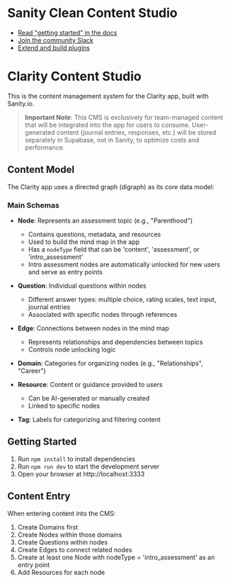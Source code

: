 # Sanity Clean Content Studio

- [Read "getting started" in the docs](https://www.sanity.io/docs/introduction/getting-started?utm_source=readme)
- [Join the community Slack](https://slack.sanity.io/?utm_source=readme)
- [Extend and build plugins](https://www.sanity.io/docs/content-studio/extending?utm_source=readme)

# Clarity Content Studio

This is the content management system for the Clarity app, built with Sanity.io.

> **Important Note**: This CMS is exclusively for team-managed content that will be integrated into the app for users to consume. User-generated content (journal entries, responses, etc.) will be stored separately in Supabase, not in Sanity, to optimize costs and performance.

## Content Model

The Clarity app uses a directed graph (digraph) as its core data model:

### Main Schemas

- **Node**: Represents an assessment topic (e.g., "Parenthood")

  - Contains questions, metadata, and resources
  - Used to build the mind map in the app
  - Has a `nodeType` field that can be 'content', 'assessment', or 'intro_assessment'
  - Intro assessment nodes are automatically unlocked for new users and serve as entry points

- **Question**: Individual questions within nodes

  - Different answer types: multiple choice, rating scales, text input, journal entries
  - Associated with specific nodes through references

- **Edge**: Connections between nodes in the mind map

  - Represents relationships and dependencies between topics
  - Controls node unlocking logic

- **Domain**: Categories for organizing nodes (e.g., "Relationships", "Career")

- **Resource**: Content or guidance provided to users

  - Can be AI-generated or manually created
  - Linked to specific nodes

- **Tag**: Labels for categorizing and filtering content

## Getting Started

1. Run `npm install` to install dependencies
2. Run `npm run dev` to start the development server
3. Open your browser at http://localhost:3333

## Content Entry

When entering content into the CMS:

1. Create Domains first
2. Create Nodes within those domains
3. Create Questions within nodes
4. Create Edges to connect related nodes
5. Create at least one Node with nodeType = 'intro_assessment' as an entry point
6. Add Resources for each node
